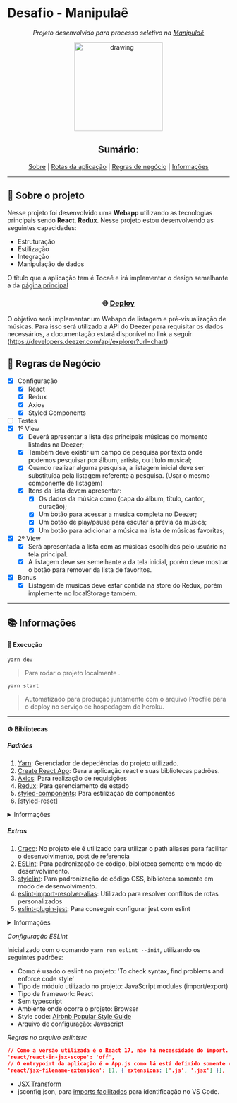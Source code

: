 # Desafio - Manipulaê

<div align="center">

_Projeto desenvolvido para processo seletivo na [Manipulaê](https://manipulae.com.br/)_

<img src="https://manipulae.com.br/share_image.png" alt="drawing" width="200"/>

## Sumário:

[Sobre](#about) |
[Rotas da aplicação](#routes) |
[Regras de negócio](#rules) |
[Informações](#informations)

</div>

---

## :bookmark_tabs: Sobre o projeto <a name="about"></a>

Nesse projeto foi desenvolvido uma **Webapp** utilizando as tecnologias principais sendo **React**, **Redux**.
Nesse projeto estou desenvolvendo as seguintes capacidades:

- Estruturação
- Estilização
- Integração
- Manipulação de dados

O título que a aplicação tem é Tocaê e irá implementar o design semelhante a da [página principal](https://manipulae.com.br/)

<h3 align="center">

:globe_with_meridians: [Deploy](https://api-catalog-list.herokuapp.com/)

</h3>

O objetivo será implementar um Webapp de listagem e pré-visualização de músicas.
Para isso será utilizado a API do Deezer para requisitar os dados necessários, a documentação estará disponível no link a seguir (https://developers.deezer.com/api/explorer?url=chart)

## :large_blue_circle: Regras de Negócio <a name="rules"></a>

- [x] Configuração
  - [x] React
  - [x] Redux
  - [x] Axios
  - [x] Styled Components
- [ ] Testes
- [x] 1º View
  - [x] Deverá apresentar a lista das principais músicas do momento listadas na Deezer;
  - [x] Também deve existir um campo de pesquisa por texto onde podemos pesquisar por álbum, artista, ou título musical;
  - [x] Quando realizar alguma pesquisa, a listagem inicial deve ser substituída pela listagem referente a pesquisa. (Usar o mesmo componente de listagem)
  - [x] Itens da lista devem apresentar:
    - [x] Os dados da música como (capa do álbum, título, cantor, duração);
    - [x] Um botão para acessar a musica completa no Deezer;
    - [x] Um botão de play/pause para escutar a prévia da música;
    - [x] Um botão para adicionar a música na lista de músicas favoritas;
- [x] 2º View
  - [x] Será apresentada a lista com as músicas escolhidas pelo usuário na tela principal.
  - [x] A listagem deve ser semelhante a da tela inicial, porém deve mostrar o botão para remover da lista de favoritos.
- [x] Bonus
  - [x] Listagem de musicas deve estar contida na store do Redux, porém implemente no localStorage também.

---

## :books: Informações <a name="informations"></a>

#### :rocket: Execução

`yarn dev`

> Para rodar o projeto localmente .

`yarn start`

> Automatizado para produção juntamente com o arquivo Procfile para o deploy no serviço de hospedagem do heroku.

---

#### :gear: Bibliotecas

##### Padrões

1.  [Yarn](https://yarnpkg.com/): Gerenciador de depedências do projeto utilizado.
1.  [Create React App](https://create-react-app.dev/): Gera a aplicação react e suas bibliotecas padrões.
1. [Axios](https://axios-http.com/): Para realização de requisições
1. [Redux](https://redux.js.org/): Para gerenciamento de estado
1. [styled-components](https://styled-components.com/): Para estilização de componentes
1. [styled-reset]

<details>
<summary>Informações</summary>


```json
  "dependencies": {
    "@testing-library/jest-dom": "^4.2.4",
    "@testing-library/react": "^9.3.2",
    "@testing-library/user-event": "^7.1.2",
    "react": "^17.0.2",
    "react-dom": "^17.0.2",
    "react-redux": "^7.2.3",
    "react-scripts": "4.0.3",
    "redux": "^4.1.1",
    "redux-thunk": "^2.3.0",
    "styled-components": "^5.3.0",
    "styled-reset": "^4.3.4"
  },
```

</details>

##### Extras

1. [Craco](https://yarnpkg.com/package/@craco/craco): No projeto ele é utilizado para utilizar o path aliases para facilitar o desenvolvimento, [post de referencia](https://hello-js.com/articles/path-aliases-in-react-application/)
1. [ESLint](https://eslint.org/): Para padronização de código, biblioteca somente em modo de desenvolvimento.
1. [stylelint](https://eslint.org/): Para padronização de código CSS, biblioteca somente em modo de desenvolvimento.
1. [eslint-import-resolver-alias](https://yarnpkg.com/package/eslint-import-resolver-alias): Utilizado para resolver conflitos de rotas personalizados
1. [eslint-plugin-jest](https://yarnpkg.com/package/eslint-plugin-jest): Para conseguir configurar jest com eslint

<details>
<summary>Informações</summary>

```json
  "dependencies": {
    "@craco/craco": "^6.2.0",
    "react-h5-audio-player": "^3.7.1",
    "react-icons": "^4.2.0",
  },
  "devDependencies": {
    "eslint": "^7.32.0",
    "eslint-config-airbnb": "^18.2.1",
    "eslint-import-resolver-alias": "^1.1.2",
    "eslint-plugin-import": "^2.24.0",
    "eslint-plugin-jest": "^24.4.0",
    "eslint-plugin-jsx-a11y": "^6.4.1",
    "eslint-plugin-react": "^7.24.0",
    "eslint-plugin-react-hooks": "^4.2.0"
  }
```

</details>

_Configuração ESLint_

Inicializado com o comando `yarn run eslint --init`, utilizando os seguintes padrões:

- Como é usado o eslint no projeto: 'To check syntax, find problems and enforce code style'
- Tipo de módulo utilizado no projeto: JavaScript modules (import/export)
- Tipo de framework: React
- Sem typescript
- Ambiente onde ocorre o projeto: Browser
- Style code: [Airbnb Popular Style Guide](https://github.com/airbnb/javascript)
- Arquivo de configuração: Javascript

_Regras no arquivo eslintsrc_

```json
// Como a versão utilizada é o React 17, não há necessidade do import. (JSX Transform)
'react/react-in-jsx-scope': 'off',
// O entrypoint da aplicação é o App.js como lá está definido somente o roteamento, opto por esse padrão.
'react/jsx-filename-extension': [1, { extensions: ['.js', '.jsx'] }],
```

- [JSX Transform](https://reactjs.org/blog/2020/09/22/introducing-the-new-jsx-transform.html#removing-unused-react-imports)
- jsconfig.json, para [imports facilitados](https://saurabhshah23.medium.com/react-app-with-absolute-paths-using-jsconfig-json-2b07b1cb24d4) para identificação no VS Code.
